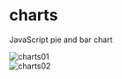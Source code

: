# charts
JavaScript pie and bar chart

![charts01](https://user-images.githubusercontent.com/12415673/38427609-fe4edd34-39b9-11e8-9bc7-aa1b020ced37.PNG)  
![charts02](https://user-images.githubusercontent.com/12415673/38427626-0d37784c-39ba-11e8-9594-f74a64345504.PNG)

